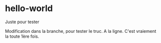 # hello-world
Juste pour tester

Modification dans la branche, pour tester le truc.
A la ligne. C'est vraiement la toute 1ère fois.
